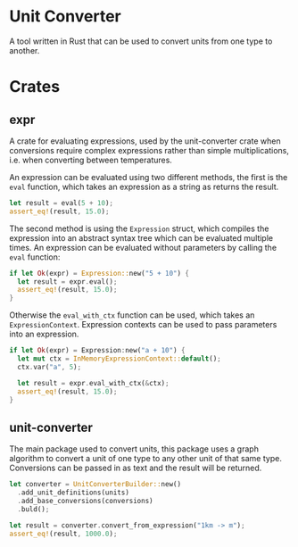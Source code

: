 # Unit Converter

A tool written in Rust that can be used to convert units from one type to another.

# Crates

## expr

A crate for evaluating expressions, used by the unit-converter crate when conversions require complex expressions rather than simple multiplications, i.e. when converting between temperatures.

An expression can be evaluated using two different methods, the first is the `eval` function, which takes an expression as a string as returns the result.

```rust
let result = eval(5 + 10);
assert_eq!(result, 15.0);
```

The second method is using the `Expression` struct, which compiles the expression into an abstract syntax tree which can be evaluated multiple times. An expression can be evaluated without parameters by calling the `eval` function:

```rust
if let Ok(expr) = Expression::new("5 + 10") {
  let result = expr.eval();
  assert_eq!(result, 15.0);
}
```

Otherwise the `eval_with_ctx` function can be used, which takes an `ExpressionContext`. Expression contexts can be used to pass parameters into an expression.

```rust
if let Ok(expr) = Expression:new("a + 10") {
  let mut ctx = InMemoryExpressionContext::default();
  ctx.var("a", 5);

  let result = expr.eval_with_ctx(&ctx);
  assert_eq!(result, 15.0);
}
```

## unit-converter

The main package used to convert units, this package uses a graph algorithm to convert a unit of one type to any other unit of that same type. Conversions can be passed in as text and the result will be returned.

```rust
let converter = UnitConverterBuilder::new()
  .add_unit_definitions(units)
  .add_base_conversions(conversions)
  .buld();

let result = converter.convert_from_expression("1km -> m");
assert_eq!(result, 1000.0);
```
